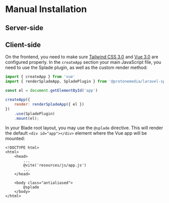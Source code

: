 # Manual Installation

## Server-side

## Client-side

On the frontend, you need to make sure [Tailwind CSS 3.0](https://tailwindcss.com) and [Vue 3.0](https://vuejs.org) are configured properly. In the `createApp` section your main JavaScript file, you need to use the Splade plugin, as well as the custom render method:

```js
import { createApp } from 'vue'
import { renderSpladeApp, SpladePlugin } from '@protonemedia/laravel-splade'

const el = document.getElementById('app')

createApp({
    render: renderSpladeApp({ el })
})
    .use(SpladePlugin)
    .mount(el);
```

In your Blade root layout, you may use the `@splade` directive. This will render the default `<div id="app"></div>` element where the Vue app will be mounted:

```blade
<!DOCTYPE html>
<html>
    <head>
        ...
        @vite('resources/js/app.js')
        ...
    </head>

    <body class="antialiased">
        @splade
    </body>
</html>
```